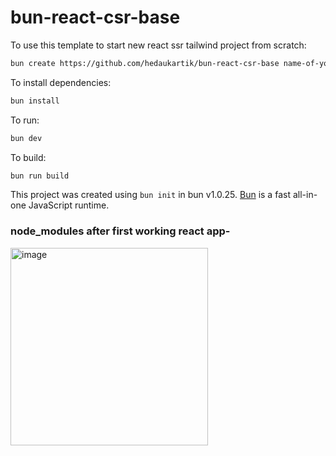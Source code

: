 # bun-react-csr-base

To use this template to start new react ssr tailwind project from scratch:

```bash
bun create https://github.com/hedaukartik/bun-react-csr-base name-of-your-project
```

To install dependencies:

```bash
bun install
```

To run:

```bash
bun dev
```

To build:

```bash
bun run build
```

This project was created using `bun init` in bun v1.0.25. [Bun](https://bun.sh) is a fast all-in-one JavaScript runtime.

### node_modules after first working react app-

<img width="316" alt="image" src="https://github.com/hedaukartik/bun-react-csr-base/assets/35377972/53a584dd-8675-4b02-ba51-f6a33789c93f">
